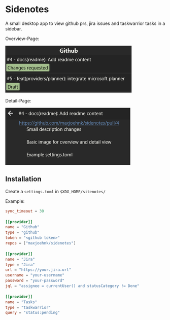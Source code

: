 # Sidenotes

A small desktop app to view github prs, jira issues and taskwarrior tasks in a sidebar.

Overview-Page:

![Overview Page](./docs/img/overview.png "Overview Page")

Detail-Page:

![Detail Page](./docs/img/detail.png "Detail Page")

## Installation

Create a `settings.toml` in `$XDG_HOME/sitenotes/`

Example:
```toml
sync_timeout = 30

[[provider]]
name = "Github"
type = "github"
token = "<github token>"
repos = ["maxjoehnk/sidenotes"]

[[provider]]
name = "Jira"
type = "Jira"
url = "https://your.jira.url"
username = "your-username"
password = "your-password"
jql = "assignee = currentUser() and statusCategory != Done"

[[provider]]
name = "Tasks"
type = "taskwarrior"
query = "status:pending"
```